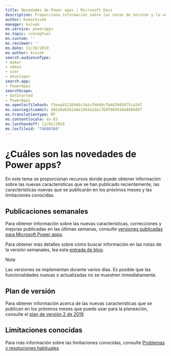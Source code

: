 ```yaml
---
title: Novedades de Power apps | Microsoft Docs
description: Proporciona información sobre las notas de versión y la versión semanal de Power apps
author: KumarVivek
manager: kvivek
ms.service: powerapps
ms.topic: conceptual
ms.custom: ''
ms.reviewer: ''
ms.date: 11/26/2019
ms.author: kvivek
search.audienceType:
- maker
- admin
- user
- developer
search.app:
- PowerApps
searchScope:
- GetStarted
- PowerApps
ms.openlocfilehash: f3eaab5226946c3a5cfbb99c7b4029d587fca247
ms.sourcegitcommit: dd2a8a0362a8e1b64a1dac7b9f98d43da8d0bd87
ms.translationtype: MT
ms.contentlocale: es-ES
ms.lasthandoff: 12/02/2019
ms.locfileid: "74680360"
---
```

# <a name="whats-new-in-power-apps"></a>¿Cuáles son las novedades de Power apps?

En este tema se proporcionan recursos donde puede obtener información sobre las nuevas características que se han publicado recientemente, las características nuevas que se publicarán en los próximos meses y las limitaciones conocidas.

## <a name="weekly-releases"></a>Publicaciones semanales

Para obtener información sobre las nuevas características, correcciones y mejoras publicadas en las últimas semanas, consulte [versiones publicadas para Microsoft Power apps](https://docs.microsoft.com/business-applications-release-notes/powerplatform/released-versions/powerapps).

Para obtener más detalles sobre cómo buscar información en las notas de la versión semanales, lea esta [entrada de blog](https://powerapps.microsoft.com/blog/stay-tuned-with-the-latest-features-and-fixes-through-powerapps-weekly-release-notes/).

> [!NOTE]
> Las versiones se implementan durante varios días. Es posible que las funcionalidades nuevas o actualizadas no se muestren inmediatamente.

## <a name="release-plan"></a>Plan de versión

Para obtener información acerca de las nuevas características que se publican en los próximos meses que puede usar para la planeación, consulte el [plan de versión 2 de 2019](https://docs.microsoft.com/power-platform-release-plan/2019wave2/microsoft-powerapps/planned-features)

## <a name="known-limitations"></a>Limitaciones conocidas

Para más información sobre las limitaciones conocidas, consulte [Problemas y resoluciones habituales](common-issues-and-resolutions.md).
